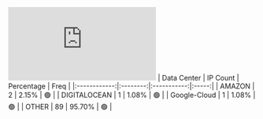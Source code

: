 ![Diagramm](https://github.com/obajay/StateSync-snapshots/blob/main/Projects/Ojo/1/README.md)
| Data Center | IP Count | Percentage | Freq |
|:------------:|:--------:|:-----------:|:-----:|
| AMAZON | 2 | 2.15% | 🟢 |
| DIGITALOCEAN | 1 | 1.08% | 🟢 |
| Google-Cloud | 1 | 1.08% | 🟢 |
| OTHER | 89 | 95.70% | 🟢 |